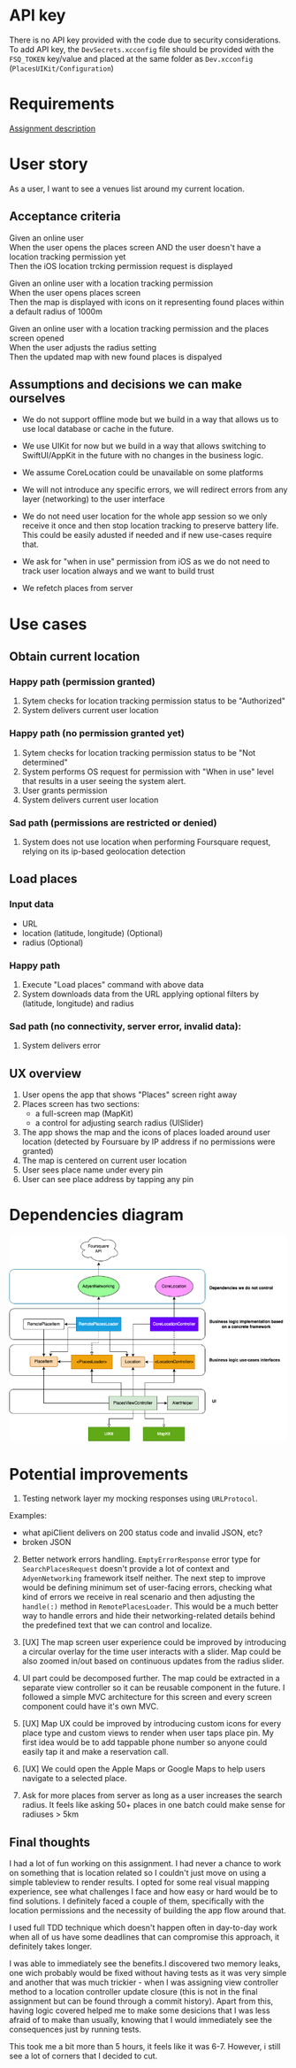 # API key

There is no API key provided with the code due to security considerations.
To add API key, the `DevSecrets.xcconfig` file should be provided with the `FSQ_TOKEN` key/value and placed at the same folder as `Dev.xcconfig` (`PlacesUIKit/Configuration`)

# Requirements

[Assignment description](Assignment.md)

# User story
As a user, I want to see a venues list around my current location.

## Acceptance criteria

Given an online user  
When the user opens the places screen
AND 
the user doesn't have a location tracking permission yet  
Then the iOS location trcking permission request is displayed

Given an online user with a location tracking permission  
When the user opens places screen  
Then the map is displayed with icons on it representing found places within a default radius of 1000m

Given an online user with a location tracking permission and the places screen opened  
When the user adjusts the radius setting  
Then the updated map with new found places is dispalyed

## Assumptions and decisions we can make ourselves

- We do not support offline mode but we build in a way that allows us to use local database or cache in the future.

- We use UIKit for now but we build in a way that allows switching to SwiftUI/AppKit in the future with no changes in the business logic.

- We assume CoreLocation could be unavailable on some platforms

- We will not introduce any specific errors, we will redirect errors from any layer (networking) to the user interface

- We do not need user location for the whole app session so we only receive it once and then stop location tracking to preserve battery life. This could be easily adusted if needed and if new use-cases require that.

- We ask for "when in use" permission from iOS as we do not need to track user location always and we want to build trust

- We refetch places from server

# Use cases

## Obtain current location

### Happy path (permission granted)
1. Sytem checks for location tracking permission status to be "Authorized"
2. System delivers current user location 

### Happy path (no permission granted yet)
1. Sytem checks for location tracking permission status to be "Not determined"
2. System performs OS request for permission with "When in use" level that results in a user seeing the system alert. 
3. User grants permission
4. System delivers current user location

### Sad path (permissions are restricted or denied)
1. System does not use location when performing Foursquare request, relying on its ip-based geolocation detection

## Load places
### Input data
- URL 
- location (latitude, longitude) (Optional)
- radius (Optional)

### Happy path
1. Execute "Load places" command with above data
2. System downloads data from the URL applying optional filters by (latitude, longitude) and radius

### Sad path (no connectivity, server error, invalid data):
1. System delivers error

## UX overview
1. User opens the app that shows "Places" screen right away
2. Places screen has two sections: 
    - a full-screen map (MapKit)
    - a control for adjusting search radius (UISlider)
3. The app shows the map and the icons of places loaded around user location (detected by Foursuare by IP address if no permissions were granted)
4. The map is centered on current user location
5. User sees place name under every pin
6. User can see place address by tapping any pin

# Dependencies diagram

![Diagram](PlacesDependencyChart.drawio.png)

# Potential improvements
1. Testing network layer my mocking responses using `URLProtocol`. 

Examples:
- what apiClient delivers on 200 status code and invalid JSON, etc?
- broken JSON

2. Better network errors handling. `EmptyErrorResponse` error type for `SearchPlacesRequest` doesn't provide a lot of context and `AdyenNetworking` framework itself neither. The next step to improve would be defining minimum set of user-facing errors, checking what kind of errors we receive in real scenario and then adjusting the `handle(:)` method in `RemotePlacesLoader`. This would be a much better way to handle errors and hide their networking-related details behind the predefined text that we can control and localize.

3. [UX] The map screen user experience could be improved by introducing a circular overlay for the time user interacts with a slider. Map could be also zoomed in/out based on continuous updates from the radius slider.

4. UI part could be decomposed further. The map could be extracted in a separate view controller so it can be reusable component in the future. I followed a simple MVC architecture for this screen and every screen component could have it's own MVC.

5. [UX] Map UX could be improved by introducing custom icons for every place type and custom views to render when user taps place pin. My first idea would be to add tappable phone number so anyone could easily tap it and make a reservation call.

6. [UX] We could open the Apple Maps or Google Maps to help users navigate to a selected place.

7. Ask for more places from server as long as a user increases the search radius. It feels like asking 50+ places in one batch could make sense for radiuses > 5km

## Final thoughts

I had a lot of fun working on this assignment. I had never a chance to work on something that is location related so I couldn't just move on using a simple tableview to render results. I opted for some real visual mapping experience, see what challenges I face and how easy or hard would be to find solutions.
I definitely faced a couple of them, specifically with the location permissions and the necessity of building the app flow around that.

I used full TDD technique which doesn't happen often in day-to-day work when all of us have some deadlines that can compromise this approach, it definitely takes longer.

I was able to immediately see the benefits.I discovered two memory leaks, one wich probably would be fixed without having tests as it was very simple and another that was much trickier - when I was assigning view controller method to a location controller update closure (this is not in the final assignment but can be found through a commit history). Apart from this, having logic covered helped me to make some desicions that I was less afraid of to make than usually, knowing that I would immediately see the consequences just by running tests.

This took me a bit more than 5 hours, it feels like it was 6-7. However, i still see a lot of corners that I decided to cut.